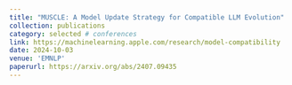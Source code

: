 ```yaml
---
title: "MUSCLE: A Model Update Strategy for Compatible LLM Evolution"
collection: publications
category: selected # conferences
link: https://machinelearning.apple.com/research/model-compatibility
date: 2024-10-03
venue: 'EMNLP'
paperurl: https://arxiv.org/abs/2407.09435
---
```

